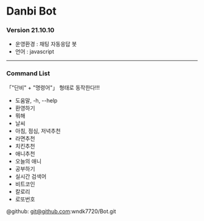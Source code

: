 # Danbi Bot
### Version 21.10.10

- 운영환경 : 채팅 자동응답 봇
- 언어 : javascript

---

### Command List

 「"단비" + "명령어"」 형태로 동작한다!!!

   - 도움말, -h, --help
   - 환영하기
   - 뭐해
   - 날씨
   - 아침, 점심, 저녁추천
   - 라면추천
   - 치킨추천
   - 애니추천
   - 오늘의 애니
   - 공부하기
   - 실시간 검색어
   - 비트코인
   - 칼로리
   - 로또번호

@github: git@github.com:wndk7720/Bot.git
